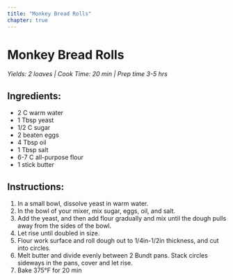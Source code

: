 ```yaml
---
title: "Monkey Bread Rolls"
chapter: true
---
```

# Monkey Bread Rolls 
*Yields: 2 loaves | Cook Time: 20 min | Prep time 3-5 hrs*

## Ingredients:

- 2 C warm water
- 1 Tbsp yeast
- 1/2 C sugar
- 2 beaten eggs
- 4 Tbsp oil
- 1 Tbsp salt
- 6-7 C all-purpose flour
- 1 stick butter

## Instructions:

1. In a small bowl, dissolve yeast in warm water.
2. In the bowl of your mixer, mix sugar, eggs, oil, and salt.
3. Add the yeast, and then add flour gradually and mix until the dough pulls away from the
sides of the bowl.
4. Let rise until doubled in size.
5. Flour work surface and roll dough out to 1/4in-1/2in thickness, and cut into circles.
6. Melt butter and divide evenly between 2 Bundt pans. Stack circles sideways in the
pans, cover and let rise.
7. Bake 375°F for 20 min
